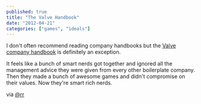 ```yaml
---
published: true
title: "The Valve Handbook"
date: "2012-04-21"
categories: ["games", "ideals"]
---
```

I don't often recommend reading company handbooks but the [Valve company handbook](http://cdn.flamehaus.com/Valve_Handbook_LowRes.pdf) is definitely an exception.

It feels like a bunch of smart nerds got together and ignored all the management advice they were given from every other boilerplate company. Then they made a bunch of awesome games and didn't compromise on their values. Now they're smart rich nerds.

via [@rr](https://twitter.com/#!/rr/status/193741110558990336)
